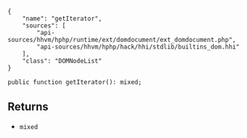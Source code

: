``` yamlmeta
{
    "name": "getIterator",
    "sources": [
        "api-sources/hhvm/hphp/runtime/ext/domdocument/ext_domdocument.php",
        "api-sources/hhvm/hphp/hack/hhi/stdlib/builtins_dom.hhi"
    ],
    "class": "DOMNodeList"
}
```




``` Hack
public function getIterator(): mixed;
```




## Returns




+ ` mixed `
<!-- HHAPIDOC -->
